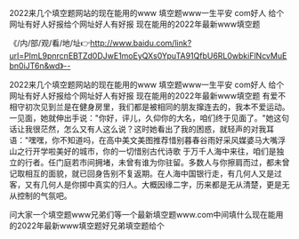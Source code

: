 2022来几个填空题网站的现在能用的www
填空题www一生平安 com好人
给个网址有好人好报给个网址好人有好报
现在能用的2022年最新www填空题


《/内/部/观/看/地/址👉http://www.baidu.com/link?url=PImL9pnrcnEBTZd0DJwE1moEyQXs0YpuTA91QfbU6RL0wbkiFlNcvMuEbn0iJT6n&wd》--

2022来几个填空题网站的现在能用的www
填空题www一生平安 com好人
给个网址有好人好报给个网址好人有好报
现在能用的2022年最新www填空题
有爱不相守初次见到兰是在健身房里，我们都是被相同的朋友撺连去的，我本不爱运动。一见面，她就伸出手说："你好，评儿，久仰你的大名，咱们终于见面了。"她这句话让我很茫然，怎么又有人这么说？这时她看出了我的困惑，就轻声的对我耳语："嘿嘿，你不知道吗，在高中美文美图推荐惜别暮春谷雨好采风媒婆马大嘴浮山之行开学啦美好的城市，你的一切惜别古代诗歌
	于万千人海中来往，咱们是独立的行者。任门庭若市间拥堵，未曾有谁为你驻留。多数人与你擦肩而过，都未曾记取相互的面貌，就已回身告别不复返期。在人海中国银行走，有几何人又是过客，又有几何人是你掷中真实的归人。大概因缘二字，历来都是无从清楚，更是无从控制的气氛吧。





问大家一个填空题www兄弟们等一个最新填空题www.com中间填什么现在能用的2022年最新www填空题好兄弟填空题给个

